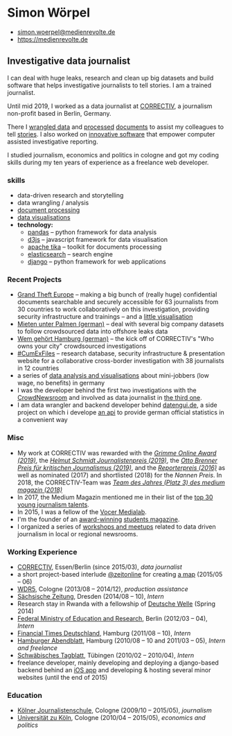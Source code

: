 # Simon Wörpel

- simon.woerpel@medienrevolte.de
- https://medienrevolte.de

## Investigative data journalist

I can deal with huge leaks, research and clean up big datasets and build
software that helps investigative journalists to tell stories. I am a trained
journalist.

Until mid 2019, I worked as a data journalist at
[CORRECTIV](https://correctiv.org), a journalism non-profit based in Berlin,
Germany.

There I [wrangled data](https://correctiv.org/aktuelles/wem-gehoert-hamburg/2019/02/05/mieten-unter-palmen)
and [processed](https://grandthefteurope.com) [documents](https://cumex-files.com/en/)
to assist my colleagues to tell
[stories](https://correctiv.org/correctiv/redaktion/team/simon-woerpel/).
I also worked on [innovative software](https://medienrevolte.de/software) that
empower computer assisted investigative reporting.

I studied journalism, economics and politics in cologne and got my coding
skills during my ten years of experience as a freelance web developer.

### skills
- data-driven research and storytelling
- data wrangling / analysis
- [document processing](https://cumex-files.com/en/)
- [data visualisations](https://github.com/correctiv?utf8=%E2%9C%93&q=viz-)
- **technology:**
    - [pandas](https://pandas.pydata.org/) – python framework for data analysis
    - [d3js](https://d3js.org/) – javascript framework for data visualisation
    - [apache tika](https://tika.apache.org/) – toolkit for documents processing
    - [elasticsearch](https://www.elastic.co/) – search engine
    - [django](https://www.djangoproject.com/) – python framework for web applications

### Recent Projects
- [Grand Theft Europe](http://grandthefteurope.com) – making a big bunch of
  (really huge) confidential documents searchable and securely accessible for
  63 journalists from 30 countries to work collaboratively on this
  investigation, providing security infrastructure and trainings – and a
  [little visualisation](https://correctiv.org/en/top-stories-en/2019/05/07/grand-theft-europe/#viz)
- [Mieten unter Palmen (german)](https://correctiv.org/aktuelles/wem-gehoert-hamburg/2019/02/05/mieten-unter-palmen) – deal with several big company datasets to follow crowdsourced data into offshore leaks data
- [Wem gehört Hamburg (german)](https://wem-gehoert-hamburg.de) – the kick off of CORRECTIV's "Who owns your city" crowdsourced investigations
- [#CumExFiles](https://cumex-files.com/en/) – research database, security infrastructure & presentation website for a collaborative cross-border investigation with 38 journalists in 12 countries
- a series of [data analysis and visualisations](https://www.medienrevolte.de/projects/minijobs/) about mini-jobbers (low wage, no benefits) in germany
- I was the developer behind the first two investigations with the [CrowdNewsroom](https://www.medienrevolte.de/projects/crowdnewsroom/) and involved as data journalist in [the third one](https://wem-gehoert-hamburg.de).
- I am data wrangler and backend developer behind [datengui.de](http://datengui.de/), a side project on which i develope [an api](https://github.com/datenguide/datenguide-backend#how-to-query-data) to provide german official statistics in a convenient way


### Misc
- My work at CORRECTIV was rewarded with the
  [*Grimme Online Award (2019)*](https://www.grimme-online-award.de/2019/preistraeger/alle/), 
  the [*Helmut Schmidt Journalistenpreis (2019)*](https://www.helmutschmidtjournalistenpreis.de/preistraeger/2019/), 
  the [*Otto Brenner Preis für kritischen Journalismus (2019)*](https://www.otto-brenner-preis.de/dokumentation/2019/preistraeger/1-preis/),
  and the [*Reporterpreis (2016)*](http://www.reporter-forum.de/index.php?id=229)
  as well as nominated (2017) and shortlisted (2018) for the *Nannen Preis*.
  In 2018, the CORRECTIV-Team was 
  [*Team des Jahres (Platz 3) des medium magazin (2018)*](https://www.mediummagazin.de/preistraeger/journalisten-des-jahres/2018/cum-ex/) 
- In 2017, the Medium Magazin mentioned me in their list of the
  [top 30 young journalism talents](https://www.mediummagazin.de/mm052017-meldung-top30bis30/).
- In 2015, I was a fellow of the [Vocer Medialab](http://www.vocer.org/medialab/).
- I'm the founder of an
[award-winning](http://www.procampuspresse.de/index.rnd?module=contest;submodule=awards;id=10) [students magazine](http://www.ksz-internet.de/).
- I organized a series of [workshops and
meetups](https://correctiv.org/bildung/ddj/) related to data driven journalism
in local or regional newsrooms.

### Working Experience
- [CORRECTIV](https://correctiv.org), Essen/Berlin (since 2015/03), *data journalist*
- a short project-based interlude [@zeitonline](http://www.zeit.de/) for creating [a map](http://www.zeit.de/2015/24/medikamenten-sucht-beruhigungsmittel-schlafmittel) (2015/05 – 06)
- [WDR5](http://www1.wdr.de/radio/wdr5/index.html), Cologne (2013/08 – 2014/12), *production assistance*
- [Sächsische Zeitung](http://www.sz-online.de/), Dresden (2014/08 – 10), *Intern*
- Research stay in Rwanda with a fellowship of [Deutsche Welle](http://dw.com) (Spring 2014)
- [Federal Ministry of Education and Research](https://www.bmbf.de/), Berlin (2012/03 – 04), *Intern*
- [Financial Times Deutschland](https://de.wikipedia.org/wiki/Financial_Times_Deutschland), Hamburg (2011/08 – 10), *Intern*
- [Hamburger Abendblatt](https://de.wikipedia.org/wiki/Financial_Times_Deutschland), Hamburg (2010/08 – 10 and 2011/03 – 05), *Intern and freelance*
- [Schwäbisches Tagblatt](http://www.tagblatt.de/), Tübingen (2010/02 – 2010/04), *Intern*
- freelance developer, mainly developing and deploying a django-based backend behind an [iOS app](https://gokixx.de) and developing & hosting several minor websites (until the end of 2015)

### Education
- [Kölner Journalistenschule](http://koelnerjournalistenschule.de), Cologne (2009/10 – 2015/05), *journalism*
- [Universität zu Köln](http://www.wiso.uni-koeln.de/de/home/), Cologne (2010/04 – 2015/05), *economics and politics*
